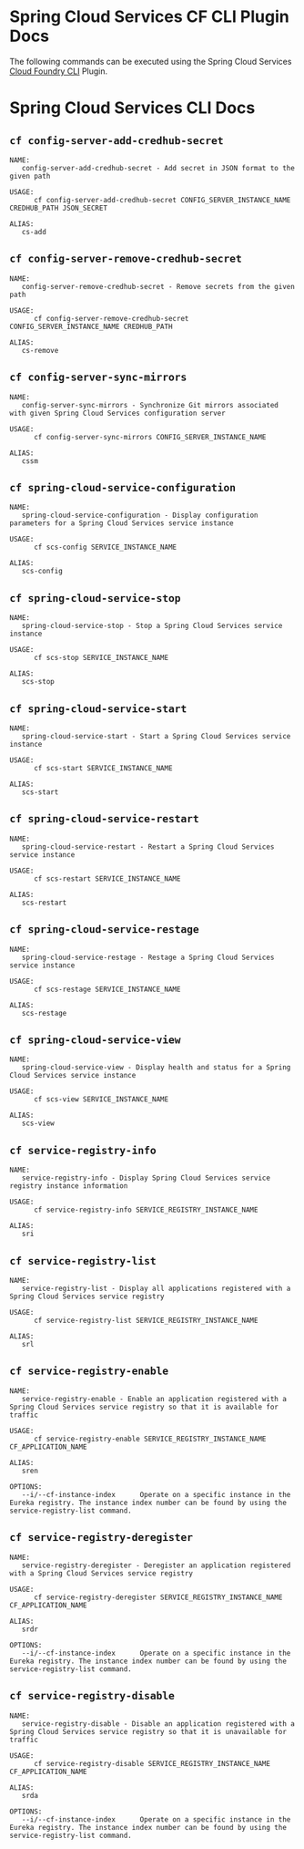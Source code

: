 # Spring Cloud Services CF CLI Plugin Docs

The following commands can be executed using the Spring Cloud Services [Cloud Foundry CLI](https://github.com/cloudfoundry/cli) Plugin.

# Spring Cloud Services CLI Docs


## `cf config-server-add-credhub-secret`

```
NAME:
   config-server-add-credhub-secret - Add secret in JSON format to the given path

USAGE:
      cf config-server-add-credhub-secret CONFIG_SERVER_INSTANCE_NAME CREDHUB_PATH JSON_SECRET

ALIAS:
   cs-add
```


## `cf config-server-remove-credhub-secret`

```
NAME:
   config-server-remove-credhub-secret - Remove secrets from the given path

USAGE:
      cf config-server-remove-credhub-secret CONFIG_SERVER_INSTANCE_NAME CREDHUB_PATH

ALIAS:
   cs-remove
```


## `cf config-server-sync-mirrors`

```
NAME:
   config-server-sync-mirrors - Synchronize Git mirrors associated with given Spring Cloud Services configuration server

USAGE:
      cf config-server-sync-mirrors CONFIG_SERVER_INSTANCE_NAME

ALIAS:
   cssm
```


## `cf spring-cloud-service-configuration`

```
NAME:
   spring-cloud-service-configuration - Display configuration parameters for a Spring Cloud Services service instance

USAGE:
      cf scs-config SERVICE_INSTANCE_NAME

ALIAS:
   scs-config
```


## `cf spring-cloud-service-stop`

```
NAME:
   spring-cloud-service-stop - Stop a Spring Cloud Services service instance

USAGE:
      cf scs-stop SERVICE_INSTANCE_NAME

ALIAS:
   scs-stop
```


## `cf spring-cloud-service-start`

```
NAME:
   spring-cloud-service-start - Start a Spring Cloud Services service instance

USAGE:
      cf scs-start SERVICE_INSTANCE_NAME

ALIAS:
   scs-start
```


## `cf spring-cloud-service-restart`

```
NAME:
   spring-cloud-service-restart - Restart a Spring Cloud Services service instance

USAGE:
      cf scs-restart SERVICE_INSTANCE_NAME

ALIAS:
   scs-restart
```


## `cf spring-cloud-service-restage`

```
NAME:
   spring-cloud-service-restage - Restage a Spring Cloud Services service instance

USAGE:
      cf scs-restage SERVICE_INSTANCE_NAME

ALIAS:
   scs-restage
```


## `cf spring-cloud-service-view`

```
NAME:
   spring-cloud-service-view - Display health and status for a Spring Cloud Services service instance

USAGE:
      cf scs-view SERVICE_INSTANCE_NAME

ALIAS:
   scs-view
```


## `cf service-registry-info`

```
NAME:
   service-registry-info - Display Spring Cloud Services service registry instance information

USAGE:
      cf service-registry-info SERVICE_REGISTRY_INSTANCE_NAME

ALIAS:
   sri
```


## `cf service-registry-list`

```
NAME:
   service-registry-list - Display all applications registered with a Spring Cloud Services service registry

USAGE:
      cf service-registry-list SERVICE_REGISTRY_INSTANCE_NAME

ALIAS:
   srl
```


## `cf service-registry-enable`

```
NAME:
   service-registry-enable - Enable an application registered with a Spring Cloud Services service registry so that it is available for traffic

USAGE:
      cf service-registry-enable SERVICE_REGISTRY_INSTANCE_NAME CF_APPLICATION_NAME

ALIAS:
   sren

OPTIONS:
   --i/--cf-instance-index      Operate on a specific instance in the Eureka registry. The instance index number can be found by using the service-registry-list command.
```


## `cf service-registry-deregister`

```
NAME:
   service-registry-deregister - Deregister an application registered with a Spring Cloud Services service registry

USAGE:
      cf service-registry-deregister SERVICE_REGISTRY_INSTANCE_NAME CF_APPLICATION_NAME

ALIAS:
   srdr

OPTIONS:
   --i/--cf-instance-index      Operate on a specific instance in the Eureka registry. The instance index number can be found by using the service-registry-list command.
```


## `cf service-registry-disable`

```
NAME:
   service-registry-disable - Disable an application registered with a Spring Cloud Services service registry so that it is unavailable for traffic

USAGE:
      cf service-registry-disable SERVICE_REGISTRY_INSTANCE_NAME CF_APPLICATION_NAME

ALIAS:
   srda

OPTIONS:
   --i/--cf-instance-index      Operate on a specific instance in the Eureka registry. The instance index number can be found by using the service-registry-list command.
```



